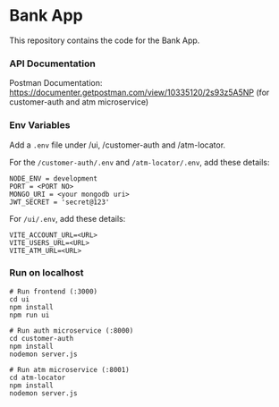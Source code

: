 # Bank App

This repository contains the code for the Bank App.

### API Documentation

Postman Documentation: https://documenter.getpostman.com/view/10335120/2s93z5A5NP
(for customer-auth and atm microservice)

### Env Variables

Add a `.env` file under /ui, /customer-auth and /atm-locator.

For the `/customer-auth/.env` and `/atm-locator/.env`, add these details:

```
NODE_ENV = development
PORT = <PORT NO>
MONGO_URI = <your mongodb uri>
JWT_SECRET = 'secret@123'
```

For `/ui/.env`, add these details:

```
VITE_ACCOUNT_URL=<URL>
VITE_USERS_URL=<URL>
VITE_ATM_URL=<URL>
```

### Run on localhost

```
# Run frontend (:3000)
cd ui
npm install
npm run ui
```

```
# Run auth microservice (:8000)
cd customer-auth
npm install
nodemon server.js
```

```
# Run atm microservice (:8001)
cd atm-locator
npm install
nodemon server.js
```
